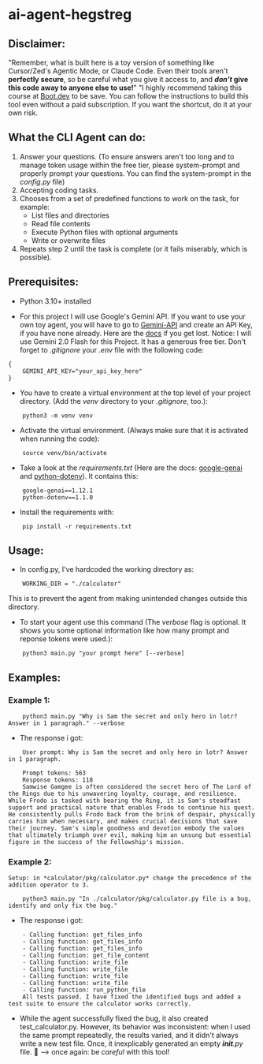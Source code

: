 # ai-agent-hegstreg

## Disclaimer:
"Remember, what is built here is a toy version of something like Cursor/Zed's Agentic Mode, or Claude Code. Even their tools aren't **perfectly secure**, so be careful what you give it access to, and ***don't* give this code away to anyone else to use!**" "I highly recommend taking this course at [Boot.dev](https://www.boot.dev/) to be save. You can follow the instructions to build this tool even without a paid subscription. If you want the shortcut, do it at your own risk.

## What the CLI Agent can do:

1. Answer your questions.
    (To ensure answers aren't too long and to manage token usage within the free tier, please system-prompt and properly prompt your questions. You can find the system-prompt in the *config.py* file)
2. Accepting coding tasks.
3. Chooses from a set of predefined functions to work on the task, for example:
    - List files and directories
    - Read file contents
    - Execute Python files with optional arguments
    - Write or overwrite files
4. Repeats step 2 until the task is complete (or it fails miserably, which is possible).

## Prerequisites:

- Python 3.10+ installed

- For this project I will use Google's Gemini API. If you want to use your own toy agent, you will have to go to [Gemini-API](https://ai.google.dev/gemini-api/docs/pricing) and    create an API Key, if you have none already. Here are the [docs](https://ai.google.dev/gemini-api/docs/api-key) if you get lost. Notice: I will use Gemini 2.0 Flash for this Project. It has a generous free tier. Don't forget to *.gitignore* your *.env* file with the following code:
```
{
    GEMINI_API_KEY="your_api_key_here"
}
```

- You have to create a virtual environment at the top level of your project directory. (Add the *venv* directory to your *.gitignore*, too.):
```
    python3 -m venv venv
```

- Activate the virtual environment. (Always make sure that it is activated when running the code):
```
    source venv/bin/activate
```

- Take a look at the *requirements.txt* (Here are the docs: [google-genai](https://pypi.org/project/google-genai/) and [python-dotenv](https://pypi.org/project/python-dotenv/)). It contains this:
```
    google-genai==1.12.1
    python-dotenv==1.1.0
```

- Install the requirements with:
```
    pip install -r requirements.txt
```

## Usage:
- In config.py, I've hardcoded the working directory as:
```
    WORKING_DIR = "./calculator"
```
This is to prevent the agent from making unintended changes outside this directory.

- To start your agent use this command (The *verbose* flag is optional. It shows you some optional information like how many prompt and reponse tokens were used.):
```
    python3 main.py "your prompt here" [--verbose]
```
## Examples:

### Example 1:
```
    python3 main.py "Why is Sam the secret and only hero in lotr? Answer in 1 paragraph." --verbose
```
- The response i got:
```
    User prompt: Why is Sam the secret and only hero in lotr? Answer in 1 paragraph.

    Prompt tokens: 563
    Response tokens: 118
    Samwise Gamgee is often considered the secret hero of The Lord of the Rings due to his unwavering loyalty, courage, and resilience. While Frodo is tasked with bearing the Ring, it is Sam's steadfast support and practical nature that enables Frodo to continue his quest. He consistently pulls Frodo back from the brink of despair, physically carries him when necessary, and makes crucial decisions that save their journey. Sam's simple goodness and devotion embody the values that ultimately triumph over evil, making him an unsung but essential figure in the success of the Fellowship's mission.
```

### Example 2:
    Setup: in *calculator/pkg/calculator.py* change the precedence of the addition operator to 3.
```
    python3 main.py "In ./calculator/pkg/calculator.py file is a bug, identify and only fix the bug."
```
- The response i got:
```
    - Calling function: get_files_info
    - Calling function: get_files_info
    - Calling function: get_files_info
    - Calling function: get_file_content
    - Calling function: write_file
    - Calling function: write_file
    - Calling function: write_file
    - Calling function: write_file
    - Calling function: run_python_file
    All tests passed. I have fixed the identified bugs and added a test suite to ensure the calculator works correctly.
```
- While the agent successfully fixed the bug, it also created test_calculator.py. However, its behavior was inconsistent: when I used the same prompt repeatedly, the results varied, and it didn't always write a new test file. Once, it inexplicably generated an empty *__init__.py* file. 🤔 --> once again: be *careful* with this tool!